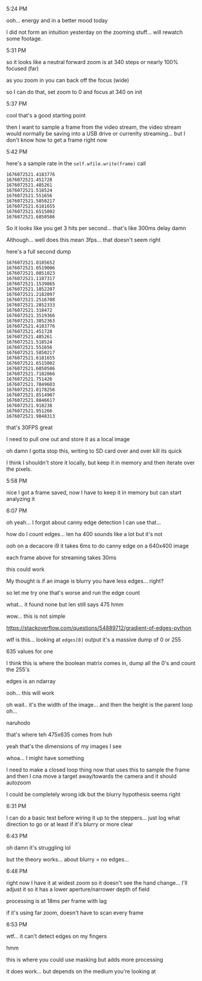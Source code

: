 5:24 PM

ooh... energy and in a better mood today

I did not form an intuition yesterday on the zooming stuff... will rewatch some footage.

5:31 PM

so it looks like a neutral forward zoom is at 340 steps or nearly 100% focused (far)

as you zoom in you can back off the focus (wide)

so I can do that, set zoom to 0 and focus at 340 on init

5:37 PM

cool that's a good starting point

then I want to sample a frame from the video stream, the video stream would normally be saving into a USB drive or currenlty streaming... but I don't know how to get a frame right now

5:42 PM

here's a sample rate in the `self.wfile.write(frame)` call

```
1676072521.4183776
1676072521.451728
1676072521.485261
1676072521.518524
1676072521.551656
1676072521.5850217
1676072521.6181655
1676072521.6515002
1676072521.6850586
```

So it looks like you get 3 hits per second... that's like 300ms delay damn

Although... well does this mean 3fps... that doesn't seem right

here's a full second dump

```
1676072521.0185652
1676072521.0519006
1676072521.0851023
1676072521.1187317
1676072521.1539865
1676072521.1852207
1676072521.2182097
1676072521.2516708
1676072521.2852333
1676072521.318472
1676072521.3519366
1676072521.3852363
1676072521.4183776
1676072521.451728
1676072521.485261
1676072521.518524
1676072521.551656
1676072521.5850217
1676072521.6181655
1676072521.6515002
1676072521.6850586
1676072521.7182066
1676072521.751426
1676072521.7849603
1676072521.8178256
1676072521.8514907
1676072521.8846617
1676072521.918238
1676072521.951266
1676072521.9848313
```

that's 30FPS great

I need to pull one out and store it as a local image

oh damn I gotta stop this, writing to SD card over and over kill its quick

I think I shouldn't store it locally, but keep it in memory and then iterate over the pixels.

5:58 PM

nice I got a frame saved, now I have to keep it in memory but can start analyzing it

6:07 PM

oh yeah... I forgot about canny edge detection I can use that...

how do I count edges... len ha 400 sounds like a lot but it's not

ooh on a decacore i9 it takes 6ms to do canny edge on a 640x400 image

each frame above for streaming takes 30ms

this could work

My thought is if an image is blurry you have less edges... right?

so let me try one that's worse and run the edge count

what... it found none but len still says 475 hmm

wow... this is not simple

https://stackoverflow.com/questions/54889712/gradient-of-edges-python

wtf is this... looking at `edges[0]` output it's a massive dump of 0 or 255

635 values for one

I think this is where the boolean matrix comes in, dump all the 0's and count the 255's

edges is an ndarray

ooh... this will work

oh wait.. it's the width of the image... and then the height is the parent loop oh...

naruhodo

that's where teh 475x635 comes from huh

yeah that's the dimensions of my images I see

whoa... I might have something

I need to make a closed loop thing now that uses this to sample the frame and then I cna move a target away/towards the camera and it should autozoom

I could be completely wrong idk but the blurry hypothesis seems right

6:31 PM

I can do a basic test before wiring it up to the steppers... just log what direction to go or at least if it's blurry or more clear

6:43 PM

oh damn it's struggling lol

but the theory works... about blurry = no edges...

6:48 PM

right now I have it at widest zoom so it doesn't see the hand change... I'll adjust it so it has a lower aperture/narrower depth of field

processing is at 18ms per frame with lag

if it's using far zoom, doesn't have to scan every frame

6:53 PM

wtf... it can't detect edges on my fingers

hmm

this is where you could use masking but adds more processing

it does work... but depends on the medium you're looking at

